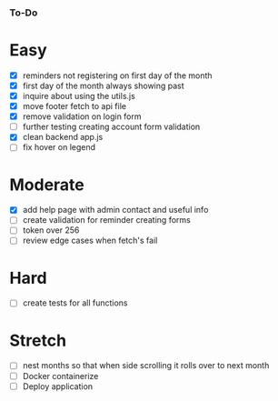 
### To-Do

# Easy
- [x] reminders not registering on first day of the month
- [x] first day of the month always showing past
- [x] inquire about using the utils.js
- [x] move footer fetch to api file
- [x] remove validation on login form
- [ ] further testing creating account form validation
- [x] clean backend app.js
- [ ] fix hover on legend

# Moderate
- [x] add help page with admin contact and useful info
- [ ] create validation for reminder creating forms
- [ ] token over 256
- [ ] review edge cases when fetch's fail

# Hard
- [ ] create tests for all functions

# Stretch
- [ ] nest months so that when side scrolling it rolls over to next month
- [ ] Docker containerize
- [ ] Deploy application
